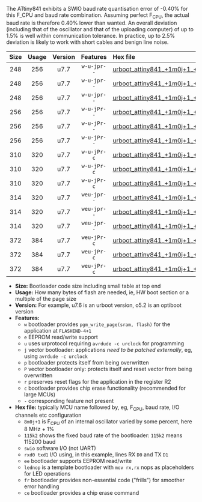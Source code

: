 The ATtiny841 exhibits a SWIO baud rate quantisation error of -0.40% for this F_CPU and baud rate combination. Assuming perfect F<sub>CPU</sub>, the actual baud rate is therefore 0.40% lower than wanted. An overall deviation (including that of the oscillator and that of the uploading computer) of up to 1.5% is well within communication tolerance. In practice, up to 2.5% deviation is likely to work with short cables and benign line noise.

|Size|Usage|Version|Features|Hex file|
|:-:|:-:|:-:|:-:|:--|
|248|256|u7.7|`w-u-jpr--`|[urboot_attiny841_+1m0j+1_+++1k2_swio_rxa2_txa1_lednop.hex](https://raw.githubusercontent.com/stefanrueger/urboot.hex/main/mcus/attiny841/internal_oscillator/fcpu_+1m0j+1/br_+++1k2/urboot_attiny841_+1m0j+1_+++1k2_swio_rxa2_txa1_lednop.hex)|
|248|256|u7.7|`w-u-jpr--`|[urboot_attiny841_+1m0j+1_+++1k2_swio_rxa4_txa5_lednop.hex](https://raw.githubusercontent.com/stefanrueger/urboot.hex/main/mcus/attiny841/internal_oscillator/fcpu_+1m0j+1/br_+++1k2/urboot_attiny841_+1m0j+1_+++1k2_swio_rxa4_txa5_lednop.hex)|
|248|256|u7.7|`w-u-jpr--`|[urboot_attiny841_+1m0j+1_+++1k2_swio_rxb2_txa7_lednop.hex](https://raw.githubusercontent.com/stefanrueger/urboot.hex/main/mcus/attiny841/internal_oscillator/fcpu_+1m0j+1/br_+++1k2/urboot_attiny841_+1m0j+1_+++1k2_swio_rxb2_txa7_lednop.hex)|
|256|256|u7.7|`w-u-jPr--`|[urboot_attiny841_+1m0j+1_+++1k2_swio_rxa2_txa1.hex](https://raw.githubusercontent.com/stefanrueger/urboot.hex/main/mcus/attiny841/internal_oscillator/fcpu_+1m0j+1/br_+++1k2/urboot_attiny841_+1m0j+1_+++1k2_swio_rxa2_txa1.hex)|
|256|256|u7.7|`w-u-jPr--`|[urboot_attiny841_+1m0j+1_+++1k2_swio_rxa4_txa5.hex](https://raw.githubusercontent.com/stefanrueger/urboot.hex/main/mcus/attiny841/internal_oscillator/fcpu_+1m0j+1/br_+++1k2/urboot_attiny841_+1m0j+1_+++1k2_swio_rxa4_txa5.hex)|
|256|256|u7.7|`w-u-jPr--`|[urboot_attiny841_+1m0j+1_+++1k2_swio_rxb2_txa7.hex](https://raw.githubusercontent.com/stefanrueger/urboot.hex/main/mcus/attiny841/internal_oscillator/fcpu_+1m0j+1/br_+++1k2/urboot_attiny841_+1m0j+1_+++1k2_swio_rxb2_txa7.hex)|
|310|320|u7.7|`w-u-jPr-c`|[urboot_attiny841_+1m0j+1_+++1k2_swio_rxa2_txa1_lednop_fr_ce.hex](https://raw.githubusercontent.com/stefanrueger/urboot.hex/main/mcus/attiny841/internal_oscillator/fcpu_+1m0j+1/br_+++1k2/urboot_attiny841_+1m0j+1_+++1k2_swio_rxa2_txa1_lednop_fr_ce.hex)|
|310|320|u7.7|`w-u-jPr-c`|[urboot_attiny841_+1m0j+1_+++1k2_swio_rxa4_txa5_lednop_fr_ce.hex](https://raw.githubusercontent.com/stefanrueger/urboot.hex/main/mcus/attiny841/internal_oscillator/fcpu_+1m0j+1/br_+++1k2/urboot_attiny841_+1m0j+1_+++1k2_swio_rxa4_txa5_lednop_fr_ce.hex)|
|310|320|u7.7|`w-u-jPr-c`|[urboot_attiny841_+1m0j+1_+++1k2_swio_rxb2_txa7_lednop_fr_ce.hex](https://raw.githubusercontent.com/stefanrueger/urboot.hex/main/mcus/attiny841/internal_oscillator/fcpu_+1m0j+1/br_+++1k2/urboot_attiny841_+1m0j+1_+++1k2_swio_rxb2_txa7_lednop_fr_ce.hex)|
|314|320|u7.7|`weu-jpr--`|[urboot_attiny841_+1m0j+1_+++1k2_swio_rxa2_txa1_ee_lednop.hex](https://raw.githubusercontent.com/stefanrueger/urboot.hex/main/mcus/attiny841/internal_oscillator/fcpu_+1m0j+1/br_+++1k2/urboot_attiny841_+1m0j+1_+++1k2_swio_rxa2_txa1_ee_lednop.hex)|
|314|320|u7.7|`weu-jpr--`|[urboot_attiny841_+1m0j+1_+++1k2_swio_rxa4_txa5_ee_lednop.hex](https://raw.githubusercontent.com/stefanrueger/urboot.hex/main/mcus/attiny841/internal_oscillator/fcpu_+1m0j+1/br_+++1k2/urboot_attiny841_+1m0j+1_+++1k2_swio_rxa4_txa5_ee_lednop.hex)|
|314|320|u7.7|`weu-jpr--`|[urboot_attiny841_+1m0j+1_+++1k2_swio_rxb2_txa7_ee_lednop.hex](https://raw.githubusercontent.com/stefanrueger/urboot.hex/main/mcus/attiny841/internal_oscillator/fcpu_+1m0j+1/br_+++1k2/urboot_attiny841_+1m0j+1_+++1k2_swio_rxb2_txa7_ee_lednop.hex)|
|372|384|u7.7|`weu-jPr-c`|[urboot_attiny841_+1m0j+1_+++1k2_swio_rxa2_txa1_ee_lednop_fr_ce.hex](https://raw.githubusercontent.com/stefanrueger/urboot.hex/main/mcus/attiny841/internal_oscillator/fcpu_+1m0j+1/br_+++1k2/urboot_attiny841_+1m0j+1_+++1k2_swio_rxa2_txa1_ee_lednop_fr_ce.hex)|
|372|384|u7.7|`weu-jPr-c`|[urboot_attiny841_+1m0j+1_+++1k2_swio_rxa4_txa5_ee_lednop_fr_ce.hex](https://raw.githubusercontent.com/stefanrueger/urboot.hex/main/mcus/attiny841/internal_oscillator/fcpu_+1m0j+1/br_+++1k2/urboot_attiny841_+1m0j+1_+++1k2_swio_rxa4_txa5_ee_lednop_fr_ce.hex)|
|372|384|u7.7|`weu-jPr-c`|[urboot_attiny841_+1m0j+1_+++1k2_swio_rxb2_txa7_ee_lednop_fr_ce.hex](https://raw.githubusercontent.com/stefanrueger/urboot.hex/main/mcus/attiny841/internal_oscillator/fcpu_+1m0j+1/br_+++1k2/urboot_attiny841_+1m0j+1_+++1k2_swio_rxb2_txa7_ee_lednop_fr_ce.hex)|

- **Size:** Bootloader code size including small table at top end
- **Usage:** How many bytes of flash are needed, ie, HW boot section or a multiple of the page size
- **Version:** For example, u7.6 is an urboot version, o5.2 is an optiboot version
- **Features:**
  + `w` bootloader provides `pgm_write_page(sram, flash)` for the application at `FLASHEND-4+1`
  + `e` EEPROM read/write support
  + `u` uses urprotocol requiring `avrdude -c urclock` for programming
  + `j` vector bootloader: applications *need to be patched externally*, eg, using `avrdude -c urclock`
  + `p` bootloader protects itself from being overwritten
  + `P` vector bootloader only: protects itself and reset vector from being overwritten
  + `r` preserves reset flags for the application in the register R2
  + `c` bootloader provides chip erase functionality (recommended for large MCUs)
  + `-` corresponding feature not present
- **Hex file:** typically MCU name followed by, eg, F<sub>CPU</sub>, baud rate, I/O channels etc configuration
  + `8m0j+1` is F<sub>CPU</sub> of an internal oscillator varied by some percent, here 8 MHz + 1%
  + `115k2` shows the fixed baud rate of the bootloader: `115k2` means 115200 baud
  + `swio` software I/O (not UART)
  + `rxd0 txd1` I/O using, in this example, lines RX `D0` and TX `D1`
  + `ee` bootloader supports EEPROM read/write
  + `lednop` is a template bootloader with `mov rx,rx` nops as placeholders for LED operations
  + `fr` bootloader provides non-essential code ("frills") for smoother error handling
  + `ce` bootloader provides a chip erase command
